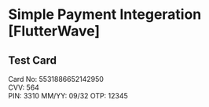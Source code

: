 # Simple Payment Integeration [FlutterWave]

## Test Card
 Card No: 5531886652142950	
 CVV: 564	
 PIN: 3310
 MM/YY: 09/32
 OTP: 12345